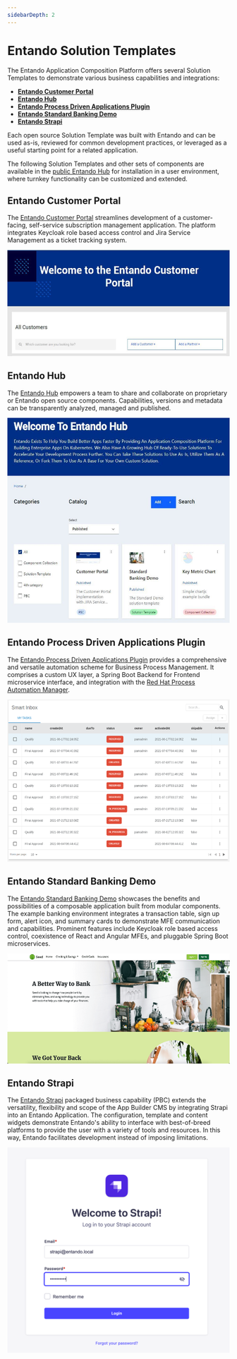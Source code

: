 ```yaml
---
sidebarDepth: 2
---
```


# Entando Solution Templates 

The Entando Application Composition Platform offers several Solution Templates to demonstrate various business capabilities and integrations:

- [**Entando Customer Portal**](../../tutorials/solution/customer-portal.md)
- [**Entando Hub**](../../tutorials/solution/entando-hub.md)
- [**Entando Process Driven Applications Plugin**](../../tutorials/solution/pda-tutorial.md)
- [**Entando Standard Banking Demo**](../../tutorials/solution/install-standard-demo.md)
- [**Entando Strapi**](../../tutorials/solution/strapi.md)

Each open source Solution Template was built with Entando and can be used as-is, reviewed for common development practices, or leveraged as a useful starting point for a related application. 

The following Solution Templates and other sets of components are available in the [public Entando Hub](https://hub.entando.com) for installation in a user environment, where turnkey functionality can be customized and extended.

## Entando Customer Portal

The [Entando Customer Portal](../../tutorials/solution/customer-portal.md) streamlines development of a customer-facing, self-service subscription management application. The platform integrates Keycloak role based access control and Jira Service Management as a ticket tracking system.

<img src="./landing-images/customer-portal.png" width="533" height="240.49">

## Entando Hub

The [Entando Hub](../../tutorials/solution/entando-hub.md) empowers a team to share and collaborate on proprietary or Entando open source components. Capabilities, versions and metadata can be transparently analyzed, managed and published.

<img src="./landing-images/hub-v1.png" width="533" height="465.02">

## Entando Process Driven Applications Plugin

The [Entando Process Driven Applications Plugin](../../tutorials/solution/pda-tutorial.md) provides a comprehensive and versatile automation scheme for Business Process Management. It comprises a custom UX layer, a Spring Boot Backend for Frontend microservice interface, and integration with the [Red Hat Process Automation Manager](https://www.redhat.com/en/technologies/jboss-middleware/process-automation-manager).

<img src="./landing-images/task-list.png" width="533" height="368.34">

## Entando Standard Banking Demo

The [Entando Standard Banking Demo](../../tutorials/solution/install-standard-demo.md) showcases the benefits and possibilities of a composable application built from modular components. The example banking environment integrates a transaction table, sign up form, alert icon, and summary cards to demonstrate MFE communication and capabilities. Prominent features include Keycloak role based access control, coexistence of React and Angular MFEs, and pluggable Spring Boot microservices.

<img src="./landing-images/standard_demo2.png" width="533" height="250">

## Entando Strapi

The [Entando Strapi](../../tutorials/solution/strapi.md) packaged business capability (PBC) extends the versatility, flexibility and scope of the App Builder CMS by integrating Strapi into an Entando Application. The configuration, template and content widgets demonstrate Entando's ability to interface with best-of-breed platforms to provide the user with a variety of tools and resources. In this way, Entando facilitates development instead of imposing limitations.

<img src="./landing-images/strapi-registration.png" width="504" height="466">




